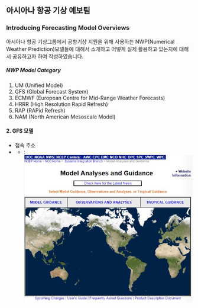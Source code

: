 ## 아시아나 항공 기상 예보팀

### Introducing Forecasting Model Overviews

아시아나 항공 기상그룹에서 공항기상 지원을 위해 사용하는 NWP(Numerical Weather Prediction)모델들에 대해서 소개하고 어떻게 실제 활용하고 있는지에 대해서 공유하고자 하여 작성하였습니다.



##### NWP Model Category

1. UM (Unified Model)
2. GFS (Global Forecast System)
3. ECMWF (European Centre for Mid-Range Weather Forecasts)
4. HRRR (High Resolution Rapid Refresh)
5. RAP (RAPid Refresh)
6. NAM (North American Mesoscale Model)



#### 2. GFS 모델
+ 접속 주소
+ + :
![GFS](/NCEP_1.jpg)

